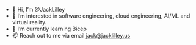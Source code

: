 - 👋 Hi, I’m @JackLilley
- 👀 I’m interested in software engineering, cloud engineering, AI/ML and virtual reality.
- 🌱 I’m currently learning Bicep
- 📫 Reach out to me via email jack@jacklilley.us
